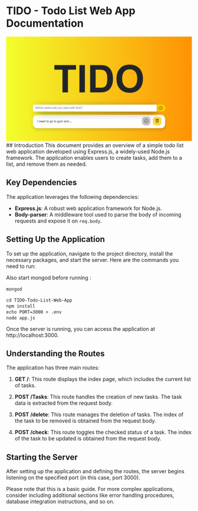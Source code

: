 # TIDO - Todo List Web App Documentation
<div align="center">
  <img src="/img/TIDO[1].png" alt="preview" width="600px">
  <br>
</div>
## Introduction
This document provides an overview of a simple todo list web application developed using Express.js, a widely-used Node.js framework. The application enables users to create tasks, add them to a list, and remove them as needed.

## Key Dependencies
The application leverages the following dependencies:
- **Express.js**: A robust web application framework for Node.js.
- **Body-parser**: A middleware tool used to parse the body of incoming requests and expose it on `req.body`.

## Setting Up the Application
To set up the application, navigate to the project directory, install the necessary packages, and start the server. Here are the commands you need to run:

Also start mongod before running :
```shell
mongod
```

```shell
cd TIDO-Todo-List-Web-App
npm install
echo PORT=3000 > .env
node app.js
```
Once the server is running, you can access the application at http://localhost:3000.

## Understanding the Routes
The application has three main routes:

1. **GET /**: This route displays the index page, which includes the current list of tasks.

2. **POST /Tasks**: This route handles the creation of new tasks. The task data is extracted from the request body.

3. **POST /delete**: This route manages the deletion of tasks. The index of the task to be removed is obtained from the request body.

4. **POST /check**: This route toggles the checked status of a task. The index of the task to be updated is obtained from the request body.

## Starting the Server
After setting up the application and defining the routes, the server begins listening on the specified port (in this case, port 3000).

Please note that this is a basic guide. For more complex applications, consider including additional sections like error handling procedures, database integration instructions, and so on.
